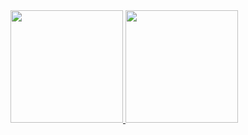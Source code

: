 <div>
  <a href="https://github.com/kmmenna">
  <img height="180em" src="https://github-readme-stats.vercel.app/api?username=kmmenna&show_icons=true&theme=dark&include_all_commits=true&count_private=true"/>
  <img height="180em" src="https://github-readme-stats.vercel.app/api/top-langs/?username=kmmenna&layout=compact&langs_count=10&theme=dark"/>
</div>